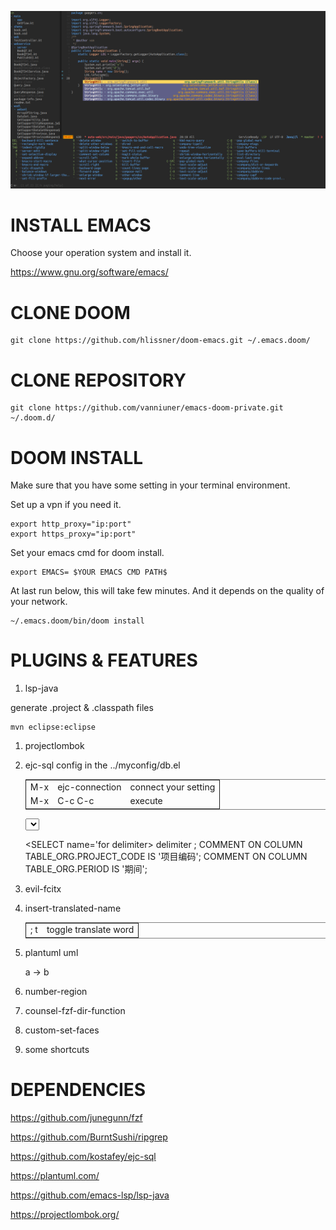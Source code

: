 ![img](tui-cut.png)


# INSTALL EMACS

Choose your operation system and install it.

<https://www.gnu.org/software/emacs/>


# CLONE DOOM

    git clone https://github.com/hlissner/doom-emacs.git ~/.emacs.doom/


# CLONE REPOSITORY

    git clone https://github.com/vanniuner/emacs-doom-private.git ~/.doom.d/


# DOOM INSTALL

Make sure that you have some setting in your terminal environment.

Set up a vpn if you need it.

    export http_proxy="ip:port"
    export https_proxy="ip:port"

Set your emacs cmd for doom install.

    export EMACS= $YOUR EMACS CMD PATH$

At last run below, this will take few minutes. And it depends on the quality of your network.

    ~/.emacs.doom/bin/doom install


# PLUGINS & FEATURES

1.  lsp-java

generate .project & .classpath files

    mvn eclipse:eclipse

1.  projectlombok
2.  ejc-sql
    config in the ../myconfig/db.el
    
    <table border="2" cellspacing="0" cellpadding="6" rules="groups" frame="hsides">
    
    
    <colgroup>
    <col  class="org-left" />
    
    <col  class="org-left" />
    
    <col  class="org-left" />
    </colgroup>
    <tbody>
    <tr>
    <td class="org-left">M-x</td>
    <td class="org-left">ejc-connection</td>
    <td class="org-left">connect your setting</td>
    </tr>
    
    
    <tr>
    <td class="org-left">M-x</td>
    <td class="org-left">C-c  C-c</td>
    <td class="org-left">execute</td>
    </tr>
    </tbody>
    </table>

    <?xml version="1.0" encoding="utf-8"?>
    <SELECT name='for org'>
    SELECT * FROM TABLE_ORG
    </SELECT>
    
    <SELECT name='for delimiter>
    delimiter ;
    COMMENT ON COLUMN TABLE_ORG.PROJECT_CODE IS '项目编码';
    COMMENT ON COLUMN TABLE_ORG.PERIOD IS '期间';
    </SELECT>

1.  evil-fcitx

2.  insert-translated-name
    
    <table border="2" cellspacing="0" cellpadding="6" rules="groups" frame="hsides">
    
    
    <colgroup>
    <col  class="org-left" />
    
    <col  class="org-left" />
    </colgroup>
    <tbody>
    <tr>
    <td class="org-left">; t</td>
    <td class="org-left">toggle translate word</td>
    </tr>
    </tbody>
    </table>
3.  plantuml uml

    a -> b

1.  number-region
2.  counsel-fzf-dir-function
3.  custom-set-faces
4.  some shortcuts


# DEPENDENCIES

<https://github.com/junegunn/fzf>

<https://github.com/BurntSushi/ripgrep>

<https://github.com/kostafey/ejc-sql>

<https://plantuml.com/>

<https://github.com/emacs-lsp/lsp-java>

<https://projectlombok.org/>

